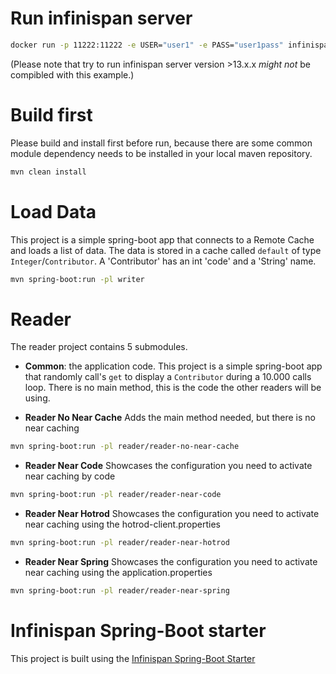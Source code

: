# Run infinispan server

```bash
docker run -p 11222:11222 -e USER="user1" -e PASS="user1pass" infinispan/server:12.1.7.Final-1
```
(Please note that try to run infinispan server version >13.x.x *might not* be compibled with this example.)

# Build first
Please build and install first before run,  because there are some common module dependency needs to be installed in your local maven repository.

```bash
mvn clean install
```

# Load Data
This project is a simple spring-boot app that connects to a Remote Cache and loads a list of data.
The data is stored in a cache called `default` of type `Integer`/`Contributor`.
A 'Contributor' has an int 'code' and a 'String' name.

```bash
mvn spring-boot:run -pl writer
```

# Reader

The reader project contains 5 submodules.

- **Common**: the application code. This project is a simple spring-boot app that randomly call's `get` to display a `Contributor` during a 10.000 calls loop.
There is no main method, this is the code the other readers will be using.

- **Reader No Near Cache** Adds the main method needed, but there is no near caching
```bash
mvn spring-boot:run -pl reader/reader-no-near-cache
```

- **Reader Near Code** Showcases the configuration you need to activate near caching by code
```bash
mvn spring-boot:run -pl reader/reader-near-code
```

- **Reader Near Hotrod** Showcases the configuration you need to activate near caching using the hotrod-client.properties
```bash
mvn spring-boot:run -pl reader/reader-near-hotrod
```

- **Reader Near Spring** Showcases the configuration you need to activate near caching using the application.properties
```bash
mvn spring-boot:run -pl reader/reader-near-spring
```

# Infinispan Spring-Boot starter
This project is built using the [Infinispan Spring-Boot Starter](https://github.com/infinispan/infinispan/tree/main/spring/spring-boot)

